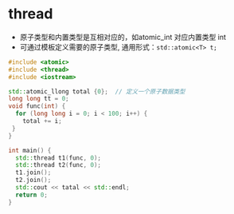 # thread

- 原子类型和内置类型是互相对应的，如atomic_int 对应内置类型 int 
- 可通过模板定义需要的原子类型, 通用形式：`std::atomic<T> t;`

```c++
#include <atomic>
#include <thread>
#include <iostream>

std::atomic_llong total {0};  // 定义一个原子数据类型 
long long tt = 0;  
void func(int) {  
  for (long long i = 0; i < 100; i++) {  
    total += i;  
 }  
}  

int main() {  
  std::thread t1(func, 0);  
  std::thread t2(func, 0);  
  t1.join();  
  t2.join();  
  std::cout << tatal << std::endl;
  return 0;  
}
```